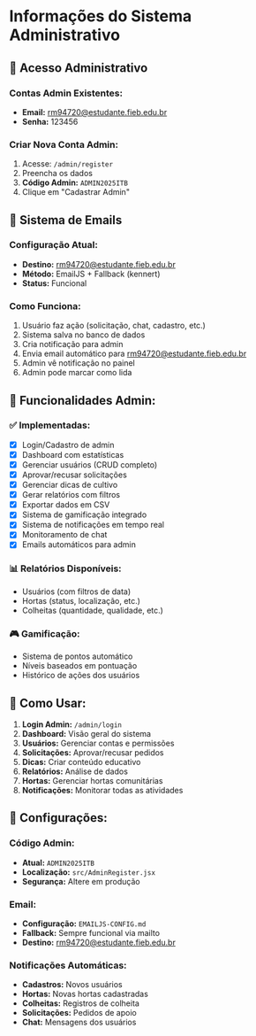 # Informações do Sistema Administrativo

## 🔐 Acesso Administrativo

### Contas Admin Existentes:
- **Email:** rm94720@estudante.fieb.edu.br
- **Senha:** 123456

### Criar Nova Conta Admin:
1. Acesse: `/admin/register`
2. Preencha os dados
3. **Código Admin:** `ADMIN2025ITB`
4. Clique em "Cadastrar Admin"

## 📧 Sistema de Emails

### Configuração Atual:
- **Destino:** rm94720@estudante.fieb.edu.br
- **Método:** EmailJS + Fallback (kennert)
- **Status:** Funcional

### Como Funciona:
1. Usuário faz ação (solicitação, chat, cadastro, etc.)
2. Sistema salva no banco de dados
3. Cria notificação para admin
4. Envia email automático para rm94720@estudante.fieb.edu.br
5. Admin vê notificação no painel
6. Admin pode marcar como lida

## 🎯 Funcionalidades Admin:

### ✅ Implementadas:
- [x] Login/Cadastro de admin
- [x] Dashboard com estatísticas
- [x] Gerenciar usuários (CRUD completo)
- [x] Aprovar/recusar solicitações
- [x] Gerenciar dicas de cultivo
- [x] Gerar relatórios com filtros
- [x] Exportar dados em CSV
- [x] Sistema de gamificação integrado
- [x] Sistema de notificações em tempo real
- [x] Monitoramento de chat
- [x] Emails automáticos para admin

### 📊 Relatórios Disponíveis:
- Usuários (com filtros de data)
- Hortas (status, localização, etc.)
- Colheitas (quantidade, qualidade, etc.)

### 🎮 Gamificação:
- Sistema de pontos automático
- Níveis baseados em pontuação
- Histórico de ações dos usuários

## 🚀 Como Usar:

1. **Login Admin:** `/admin/login`
2. **Dashboard:** Visão geral do sistema
3. **Usuários:** Gerenciar contas e permissões
4. **Solicitações:** Aprovar/recusar pedidos
5. **Dicas:** Criar conteúdo educativo
6. **Relatórios:** Análise de dados
7. **Hortas:** Gerenciar hortas comunitárias
8. **Notificações:** Monitorar todas as atividades

## 🔧 Configurações:

### Código Admin:
- **Atual:** `ADMIN2025ITB`
- **Localização:** `src/AdminRegister.jsx`
- **Segurança:** Altere em produção

### Email:
- **Configuração:** `EMAILJS-CONFIG.md`
- **Fallback:** Sempre funcional via mailto
- **Destino:** rm94720@estudante.fieb.edu.br

### Notificações Automáticas:
- **Cadastros:** Novos usuários
- **Hortas:** Novas hortas cadastradas
- **Colheitas:** Registros de colheita
- **Solicitações:** Pedidos de apoio
- **Chat:** Mensagens dos usuários
